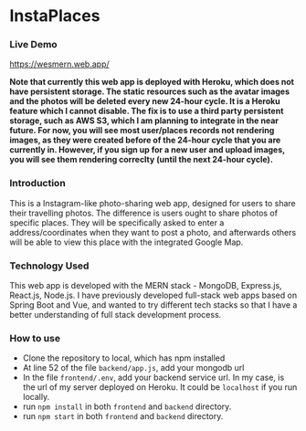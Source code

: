 # InstaPlaces

### Live Demo

https://wesmern.web.app/

**Note that currently this web app is deployed with Heroku, which does not have persistent storage. The static resources such as the avatar images and the photos will be deleted every new 24-hour cycle. It is a Heroku feature which I cannot disable. The fix is to use a third party persistent storage, such as AWS S3, which I am planning to integrate in the near future. For now, you will see most user/places records not rendering images, as they were created before of the 24-hour cycle that you are currently in. However, if you sign up for a new user and upload images, you will see them rendering correclty (until the next 24-hour cycle).**


### Introduction

This is a Instagram-like photo-sharing web app, designed for users to share their travelling photos. The difference is users ought to share photos of specific places. They will be specifically asked to enter a address/coordinates when they want to post a photo, and afterwards others will be able to view this place with the integrated Google Map.

### Technology Used

This web app is developed with the MERN stack - MongoDB, Express.js, React.js, Node.js. I have previously developed full-stack web apps based on Spring Boot and Vue, and wanted to try different tech stacks so that I have a better understanding of full stack development process.

### How to use

- Clone the repository to local, which has npm installed
- At line 52 of the file `backend/app.js`, add your mongodb url
- In the file `frontend/.env`, add your backend service url. In my case, is the url of my server deployed on Heroku. It could be `localhost` if you run locally.
- run `npm install` in both `frontend` and `backend` directory.
- run `npm start` in both `frontend` and `backend` directory.
